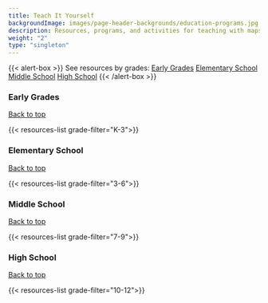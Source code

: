 ```yaml
---
title: Teach It Yourself
backgroundImage: images/page-header-backgrounds/education-programs.jpg
description: Resources, programs, and activities for teaching with maps on everything from the American Revolution to redlining and housing discrimination
weight: "2"
type: "singleton"
---
```


<!-- ### Tools for Teachers

[Directly access map sets and lesson plans](https://collections.leventhalmap.org/educators) using our digital collections, or search the database below for map sets, lesson plans and other teaching resources on everything from teaching the American Revolution to redlining and housing discrimination. -->

<!-- ### Teaching with our Current Exhibition

Explore education activities and lesson plans related to [_More or Less in Common: Environment and Justice in the Human Landscape._](https://www.leventhalmap.org/digital-exhibitions/more-or-less-in-common/lessons/)

<a class="btn btn-xs btn-outline-primary mt-2" href="https://www.leventhalmap.org/digital-exhibitions/more-or-less-in-common/lessons/" target="_blank">See exhibition lesson plans<a> -->

{{< alert-box >}}
<span class="">See resources by grades:</span>
<span class="badge bg-primary font-secondary p-2 m-2"><a href="#early-grades">Early Grades</a></span>
<span class="badge bg-primary font-secondary p-2 mx-2"><a href="#elementary-school"><i class="fas fa-solid fa-shapes"></i> Elementary School</a></span>
<span class="badge bg-primary font-secondary p-2 mx-2"><a href="#middle-school"><i class="fas fa-solid fa-chalkboard"></i> Middle School</a></span>
<span class="badge bg-primary font-secondary p-2 mx-2"><a href="#high-school"><i class="fas fa-solid fa-graduation-cap"></i> High School</a></span>
{{< /alert-box >}}

### Early Grades
<a href=""><span class="badge bg-primary font-secondary fw-normal"><i class="fas fa-solid fa-arrow-up"></i> Back to top</span></a>

{{< resources-list grade-filter="K-3">}}

### Elementary School 
<a href=""><span class="badge bg-primary font-secondary fw-normal"><i class="fas fa-solid fa-arrow-up"></i> Back to top</span></a>

{{< resources-list grade-filter="3-6">}}

### Middle School 
<a href=""><span class="badge bg-primary font-secondary fw-normal"><i class="fas fa-solid fa-arrow-up"></i> Back to top</span></a>

{{< resources-list grade-filter="7-9">}}

### High School 
<a href=""><span class="badge bg-primary font-secondary fw-normal"><i class="fas fa-solid fa-arrow-up"></i> Back to top</span></a>

{{< resources-list grade-filter="10-12">}}